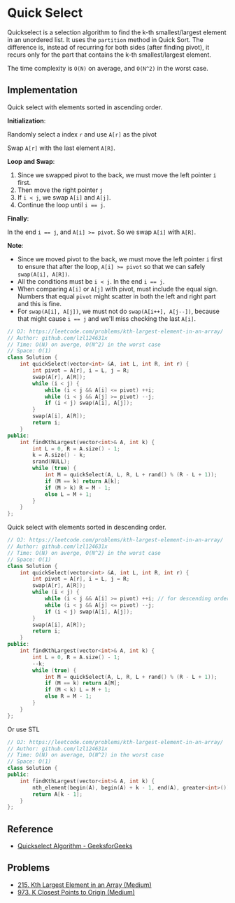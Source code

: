 # Quick Select

Quickselect is a selection algorithm to find the k-th smallest/largest element in an unordered list. It uses the `partition` method in Quick Sort. The difference is, instead of recurring for both sides \(after finding pivot\), it recurs only for the part that contains the k-th smallest/largest element.

The time complexity is `O(N)` on average, and `O(N^2)` in the worst case.

## Implementation

Quick select with elements sorted in ascending order.

**Initialization**:

Randomly select a index `r` and use `A[r]` as the pivot

Swap `A[r]` with the last element `A[R]`.

**Loop and Swap**:
1. Since we swapped pivot to the back, we must move the left pointer `i` first.
2. Then move the right pointer `j`
3. If `i < j`, we swap `A[i]` and `A[j]`.
4. Continue the loop until `i == j`.

**Finally**:

In the end `i == j`, and `A[i] >= pivot`. So we swap `A[i]` with `A[R]`.

**Note**:

* Since we moved pivot to the back, we must move the left pointer `i` first to ensure that after the loop, `A[i] >= pivot` so that we can safely `swap(A[i], A[R])`.
* All the conditions must be `i < j`. In the end `i == j`.
* When comparing `A[i]` or `A[j]` with pivot, must include the equal sign. Numbers that equal `pivot` might scatter in both the left and right part and this is fine.
* For `swap(A[i], A[j])`, we must not do `swap(A[i++], A[j--])`, because that might cause `i == j` and we'll miss checking the last `A[i]`.

```cpp
// OJ: https://leetcode.com/problems/kth-largest-element-in-an-array/
// Author: github.com/lzl124631x
// Time: O(N) on averge, O(N^2) in the worst case
// Space: O(1)
class Solution {
    int quickSelect(vector<int> &A, int L, int R, int r) {
        int pivot = A[r], i = L, j = R;
        swap(A[r], A[R]);
        while (i < j) {
            while (i < j && A[i] <= pivot) ++i;
            while (i < j && A[j] >= pivot) --j;
            if (i < j) swap(A[i], A[j]);
        }
        swap(A[i], A[R]);
        return i;
    }
public:
    int findKthLargest(vector<int>& A, int k) {
        int L = 0, R = A.size() - 1;
        k = A.size() - k;
        srand(NULL);
        while (true) {
            int M = quickSelect(A, L, R, L + rand() % (R - L + 1));
            if (M == k) return A[k];
            if (M > k) R = M - 1;
            else L = M + 1;
        }
    }
};
```

Quick select with elements sorted in descending order.

```cpp
// OJ: https://leetcode.com/problems/kth-largest-element-in-an-array/
// Author: github.com/lzl124631x
// Time: O(N) on averge, O(N^2) in the worst case
// Space: O(1)
class Solution {
    int quickSelect(vector<int> &A, int L, int R, int r) {
        int pivot = A[r], i = L, j = R;
        swap(A[r], A[R]);
        while (i < j) {
            while (i < j && A[i] >= pivot) ++i; // for descending order, the only two changes we need to make are the comparison signs with the pivot
            while (i < j && A[j] <= pivot) --j;
            if (i < j) swap(A[i], A[j]);
        }
        swap(A[i], A[R]);
        return i;
    }
public:
    int findKthLargest(vector<int>& A, int k) {
        int L = 0, R = A.size() - 1;
        --k;
        while (true) {
            int M = quickSelect(A, L, R, L + rand() % (R - L + 1));
            if (M == k) return A[M];
            if (M < k) L = M + 1;
            else R = M - 1;
        }
    }
};
```

Or use STL

```cpp
// OJ: https://leetcode.com/problems/kth-largest-element-in-an-array/
// Author: github.com/lzl124631x
// Time: O(N) on average, O(N^2) in the worst case
// Space: O(1)
class Solution {
public:
    int findKthLargest(vector<int>& A, int k) {
        nth_element(begin(A), begin(A) + k - 1, end(A), greater<int>());
        return A[k - 1];
    }
};
```

## Reference

* [Quickselect Algorithm - GeeksforGeeks](https://www.geeksforgeeks.org/quickselect-algorithm/)

## Problems

* [215. Kth Largest Element in an Array \(Medium\)](https://leetcode.com/problems/kth-largest-element-in-an-array/)
* [973. K Closest Points to Origin \(Medium\)](https://leetcode.com/problems/k-closest-points-to-origin/)

